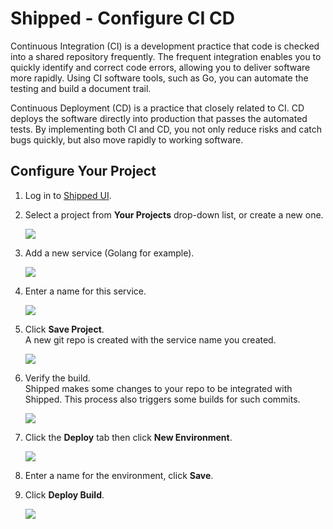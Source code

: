 # Shipped - Configure CI CD

Continuous Integration (CI) is a development practice that code is checked into a shared repository frequently. The frequent integration enables you to quickly identify and correct code errors, allowing you to deliver software more rapidly. 
Using CI software tools, such as Go, you can automate the testing and build a document trail.

Continuous Deployment (CD) is a practice that closely related to CI. CD deploys the software directly into production that passes the automated tests. By implementing both CI and CD, you not only reduce risks and catch bugs quickly, but also move rapidly to working software.


## Configure Your Project


1. Log in to <a href="https://ciscoshipped.io">Shipped UI</a>.    

2.  Select a project from **Your Projects** drop-down list, or create a new one.
 
    ![](posts/files/shipped-cicd/assets/project-select.png)


3. Add a new service (Golang for example).

    ![](posts/files/shipped-cicd/assets/2.PNG)

4. Enter a name for this service.

    ![](posts/files/shipped-cicd/assets/3.PNG)

5. Click **Save Project**.  
    A new git repo is created with the service name you created.

    ![](posts/files/shipped-cicd/assets/4.PNG)

6. Verify the build.   
    Shipped makes some changes to your repo to be integrated with Shipped. This process also triggers some builds for such commits.

    ![](posts/files/shipped-cicd/assets/5.PNG)
  
7.  Click the **Deploy** tab then click **New Environment**.

    ![](posts/files/shipped-cicd/assets/Environment-add.png)    

8.  Enter a name for the environment, click **Save**. 

8.  Click **Deploy Build**.
    
    ![](posts/files/shipped-cicd/assets/12.PNG)    



